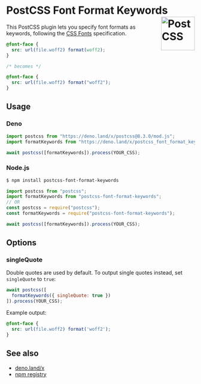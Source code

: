 # PostCSS Font Format Keywords [<img src="https://api.postcss.org/logo.svg" alt="PostCSS" width="90" height="90" align="right">](https://github.com/postcss/postcss)

This PostCSS plugin lets you specify font formats as keywords, following the
[CSS Fonts](https://drafts.csswg.org/css-fonts-4/#font-format-values)
specification.

```css
@font-face {
  src: url(file.woff2) format(woff2);
}

/* becomes */

@font-face {
  src: url(file.woff2) format("woff2");
}
```

## Usage

### Deno

```js
import postcss from "https://deno.land/x/postcss@8.3.0/mod.js";
import formatKeywords from "https://deno.land/x/postcss_font_format_keywords@1.0.0/mod.js";

await postcss([formatKeywords]).process(YOUR_CSS);
```

### Node.js

```sh
$ npm install postcss-font-format-keywords
```

```js
import postcss from "postcss";
import formatKeywords from "postcss-font-format-keywords";
// OR
const postcss = require("postcss");
const formatKeywords = require("postcss-font-format-keywords");

await postcss([formatKeywords]).process(YOUR_CSS);
```

## Options

### singleQuote

Double quotes are used by default.
To output single quotes instead, set `singleQuote` to `true`:

```js
await postcss([
  formatKeywords({ singleQuote: true })
]).process(YOUR_CSS);
```

Example output:

```css
@font-face {
  src: url(file.woff2) format('woff2');
}
```

## See also

- [deno.land/x](https://deno.land/x/postcss_font_format_keywords)
- [npm registry](https://www.npmjs.com/package/postcss-font-format-keywords)
